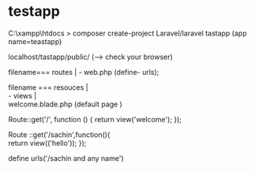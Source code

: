 # testapp


 C:\xampp\htdocs > composer create-project Laravel/laravel tastapp   (app name=teastapp)


localhost/tastapp/public/ (--> check your browser)


filename===   routes | 
	             - web.php   (define- urls);


filename ===  resouces |	
			- views |	
				 welcome.blade.php  (default page )



Route::get('/', function () {
    return view('welcome');
});


Route ::get('/sachin',function(){    
    return view(('hello'));
});



define urls('/sachin and any name')
